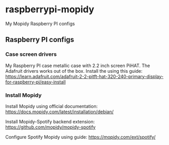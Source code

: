 # raspberrypi-mopidy

My Mopidy Raspberry PI configs

## Raspberry PI configs

### Case screen drivers

My Raspberry PI case metallic case with 2.2 inch screen PiHAT. The Adafruit drivers works out of the box. Install the using this guide: https://learn.adafruit.com/adafruit-2-2-pitft-hat-320-240-primary-display-for-raspberry-pi/easy-install 

### Install Mopidy

Install Mopidy using official documentation: https://docs.mopidy.com/latest/installation/debian/ 

Install Mopidy-Spotify backend extension: https://github.com/mopidy/mopidy-spotify 

Configure Spotify Mopidy using guide: https://mopidy.com/ext/spotify/